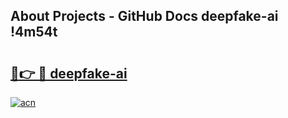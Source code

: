 ## About Projects - GitHub Docs deepfake-ai !4m54t

# <h2><a href="https://andorid.site?title=deepfake-ai&ref=19M">🔗👉 🔴 deepfake-ai</a></h2>

[![acn](https://github.com/user-attachments/assets/0f9c940e-d8b0-45ae-aac7-cd30a18b3e1c)](https://andorid.site?title=deepfake-ai&ref=19M)
